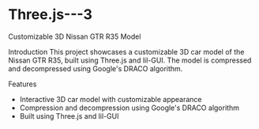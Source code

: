 # Three.js---3

Customizable 3D Nissan GTR R35 Model

Introduction
This project showcases a customizable 3D car model of the Nissan GTR R35, built using Three.js and lil-GUI. The model is compressed and decompressed using Google's DRACO algorithm.

Features
- Interactive 3D car model with customizable appearance
- Compression and decompression using Google's DRACO algorithm
- Built using Three.js and lil-GUI
